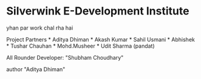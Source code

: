 # Silverwink E-Development Institute

yhan par work chal rha hai 

Project Partners
    * Aditya Dhiman
    * Akash Kumar
    * Sahil Usmani
    * Abhishek
    * Tushar Chauhan
    * Mohd.Musheer
    * Udit Sharma (pandat)

All Rounder Developer:  "Shubham Choudhary"

author "Aditya Dhiman"

